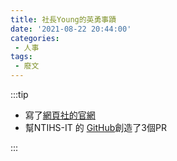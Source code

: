 ```yaml
---
title: 社長Young的英勇事蹟
date: '2021-08-22 20:44:00'
categories:
 - 人事
tags:
 - 廢文
---
```


:::tip

- 寫了[網頁社的官網](https://ntihs-it.github.io/)
- 幫NTIHS-IT 的 [GitHub](https://github.com/NTIHS-IT)創造了3個PR

:::